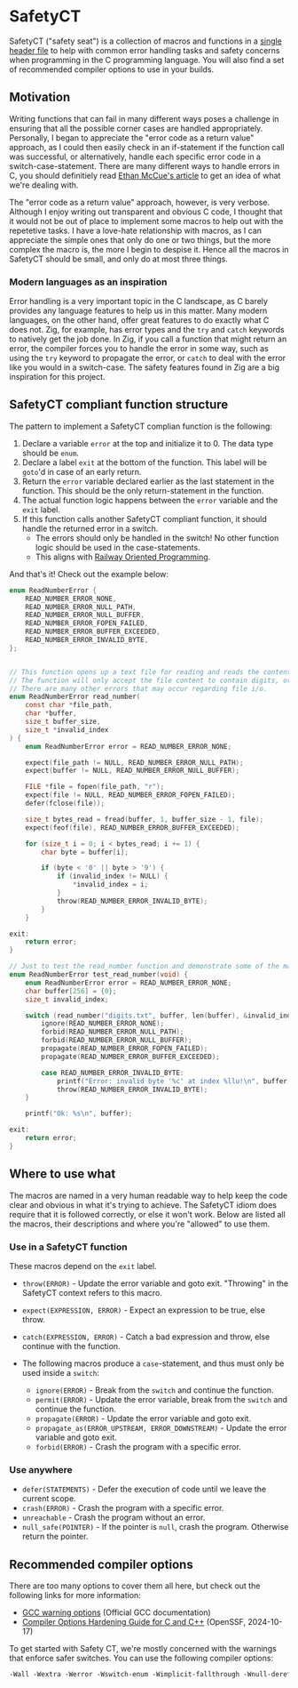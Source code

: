 # SafetyCT

SafetyCT ("safety seat") is a collection of macros and functions in a [single header file](safetyct.h) to help with common error handling tasks and safety concerns when programming in the C programming language. You will also find a set of recommended compiler options to use in your builds.

## Motivation

Writing functions that can fail in many different ways poses a challenge in ensuring that all the possible corner cases are handled appropriately.
Personally, I began to appreciate the "error code as a return value" approach, as I could then easily check in an if-statement if the function call was successful,
or alternatively, handle each specific error code in a switch-case-statement. There are many different ways to handle errors in C, you should definitiely read [Ethan McCue's article][3] to get an idea of what we're dealing with.

The "error code as a return value" approach, however, is very verbose. Although I enjoy writing out transparent and obvious C code, I thought that it would not be out of place to implement some macros to help out with the repetetive tasks. I have a love-hate relationship with macros, as I can appreciate the simple ones that only do one or two things, but the more complex the macro is, the more I begin to despise it. Hence all the macros in SafetyCT should be small, and only do at most three things.

### Modern languages as an inspiration

Error handling is a very important topic in the C landscape, as C barely provides any language features to help us in this matter. Many modern languages, on the other hand, offer great features to do exactly what C does not. Zig, for example, has error types and the `try` and `catch` keywords to natively get the job done. In Zig, if you call a function that might return an error, the compiler forces you to handle the error in some way, such as using the `try` keyword to propagate the error, or `catch` to deal with the error like you would in a switch-case. The safety features found in Zig are a big inspiration for this project.

## SafetyCT compliant function structure

The pattern to implement a SafetyCT complian function is the following:

1. Declare a variable `error` at the top and initialize it to 0. The data type should be `enum`.
2. Declare a label `exit` at the bottom of the function. This label will be `goto`'d in case of an early return.
3. Return the `error` variable declared earlier as the last statement in the function. This should be the only return-statement in the function.
4. The actual function logic happens between the `error` variable and the `exit` label.
5. If this function calls another SafetyCT compliant function, it should handle the returned error in a switch.
    - The errors should only be handled in the switch! No other function logic should be used in the case-statements.
    - This aligns with [Railway Oriented Programming][4].

And that's it! Check out the example below:

```c
enum ReadNumberError {
    READ_NUMBER_ERROR_NONE,
    READ_NUMBER_ERROR_NULL_PATH,
    READ_NUMBER_ERROR_NULL_BUFFER,
    READ_NUMBER_ERROR_FOPEN_FAILED,
    READ_NUMBER_ERROR_BUFFER_EXCEEDED,
    READ_NUMBER_ERROR_INVALID_BYTE,
};


// This function opens up a text file for reading and reads the contents into a buffer.
// The function will only accept the file content to contain digits, or it will return an error.
// There are many other errors that may occur regarding file i/o.
enum ReadNumberError read_number(
    const char *file_path,
    char *buffer,
    size_t buffer_size,
    size_t *invalid_index
) {
    enum ReadNumberError error = READ_NUMBER_ERROR_NONE;

    expect(file_path != NULL, READ_NUMBER_ERROR_NULL_PATH);
    expect(buffer != NULL, READ_NUMBER_ERROR_NULL_BUFFER);

    FILE *file = fopen(file_path, "r");
    expect(file != NULL, READ_NUMBER_ERROR_FOPEN_FAILED);
    defer(fclose(file));

    size_t bytes_read = fread(buffer, 1, buffer_size - 1, file);
    expect(feof(file), READ_NUMBER_ERROR_BUFFER_EXCEEDED);

    for (size_t i = 0; i < bytes_read; i += 1) {
        char byte = buffer[i];

        if (byte < '0' || byte > '9') {
            if (invalid_index != NULL) {
                *invalid_index = i;
            }
            throw(READ_NUMBER_ERROR_INVALID_BYTE);
        }
    }

exit:
    return error;
}

// Just to test the read_number function and demonstrate some of the macros.
enum ReadNumberError test_read_number(void) {
    enum ReadNumberError error = READ_NUMBER_ERROR_NONE;
    char buffer[256] = {0};
    size_t invalid_index;

    switch (read_number("digits.txt", buffer, len(buffer), &invalid_index)) {
        ignore(READ_NUMBER_ERROR_NONE);
        forbid(READ_NUMBER_ERROR_NULL_PATH);
        forbid(READ_NUMBER_ERROR_NULL_BUFFER);
        propagate(READ_NUMBER_ERROR_FOPEN_FAILED);
        propagate(READ_NUMBER_ERROR_BUFFER_EXCEEDED);

        case READ_NUMBER_ERROR_INVALID_BYTE:
            printf("Error: invalid byte '%c' at index %llu!\n", buffer[invalid_index], invalid_index);
            throw(READ_NUMBER_ERROR_INVALID_BYTE);
    }

    printf("Ok: %s\n", buffer);

exit:
    return error;
}
```

## Where to use what

The macros are named in a very human readable way to help keep the code clear and obvious in what it's trying to achieve.
The SafetyCT idiom does require that it is followed correctly, or else it won't work.
Below are listed all the macros, their descriptions and where you're "allowed" to use them.

### Use in a SafetyCT function

These macros depend on the `exit` label.

- `throw(ERROR)` - Update the error variable and goto exit. "Throwing" in the SafetyCT context refers to this macro.
- `expect(EXPRESSION, ERROR)` - Expect an expression to be true, else throw.
- `catch(EXPRESSION, ERROR)` - Catch a bad expression and throw, else continue with the function.

- The following macros produce a `case`-statement, and thus must only be used inside a `switch`:

    - `ignore(ERROR)` - Break from the `switch` and continue the function.
    - `permit(ERROR)` - Update the error variable, break from the `switch` and continue the function.
    - `propagate(ERROR)` - Update the error variable and goto exit.
    - `propagate_as(ERROR_UPSTREAM, ERROR_DOWNSTREAM)` - Update the error variable and goto exit.
    - `forbid(ERROR)` - Crash the program with a specific error.

### Use anywhere

- `defer(STATEMENTS)` - Defer the execution of code until we leave the current scope.
- `crash(ERROR)` - Crash the program with a specific error.
- `unreachable` - Crash the program without an error.
- `null_safe(POINTER)` - If the pointer is `null`, crash the program. Otherwise return the pointer.

## Recommended compiler options

There are too many options to cover them all here, but check out the following links for more information:

- [GCC warning options][1] (Official GCC documentation)
- [Compiler Options Hardening Guide for C and C++][2] (OpenSSF, 2024-10-17)

To get started with Safety CT, we're mostly concerned with the warnings that enforce safer switches. You can use the following compiler options:

```txt
-Wall -Wextra -Werror -Wswitch-enum -Wimplicit-fallthrough -Wnull-dereference -Wshadow
```

[1]: https://gcc.gnu.org/onlinedocs/gcc/Warning-Options.html
[2]: https://best.openssf.org/Compiler-Hardening-Guides/Compiler-Options-Hardening-Guide-for-C-and-C++.html
[3]: https://mccue.dev/pages/7-27-22-c-errors
[4]: https://fsharpforfunandprofit.com/rop/
